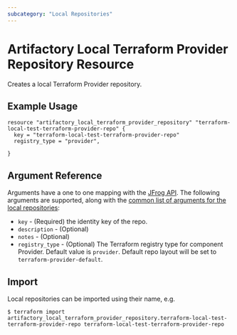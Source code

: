 ```yaml
---
subcategory: "Local Repositories"
---
```

# Artifactory Local Terraform Provider Repository Resource

Creates a local Terraform Provider repository.

## Example Usage

```hcl
resource "artifactory_local_terraform_provider_repository" "terraform-local-test-terraform-provider-repo" {
  key = "terraform-local-test-terraform-provider-repo"
  registry_type = "provider",
  
}
```

## Argument Reference

Arguments have a one to one mapping with the [JFrog API](https://www.jfrog.com/confluence/display/RTF/Repository+Configuration+JSON).
The following arguments are supported, along with the [common list of arguments for the local repositories](local.md):

* `key` - (Required) the identity key of the repo.
* `description` - (Optional)
* `notes` - (Optional)
* `registry_type` - (Optional) The Terraform registry type for component Provider. Default value is `provider`.
  Default repo layout will be set to `terraform-provider-default`.


## Import

Local repositories can be imported using their name, e.g.
```
$ terraform import artifactory_local_terraform_provider_repository.terraform-local-test-terraform-provider-repo terraform-local-test-terraform-provider-repo
```
